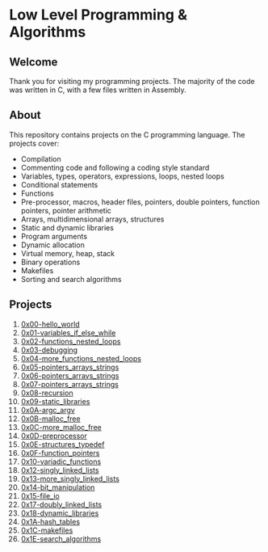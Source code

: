 # Low Level Programming & Algorithms

## Welcome
Thank you for visiting my programming projects. The majority of the code was written in C, with a few files written in Assembly.

## About
This repository contains projects on the C programming language. The projects cover:
- Compilation
- Commenting code and following a coding style standard
- Variables, types, operators, expressions, loops, nested loops
- Conditional statements
- Functions
- Pre-processor, macros, header files, pointers, double pointers, function pointers, pointer arithmetic
- Arrays, multidimensional arrays, structures
- Static and dynamic libraries
- Program arguments
- Dynamic allocation
- Virtual memory, heap, stack
- Binary operations
- Makefiles
- Sorting and search algorithms


## Projects
1. [0x00-hello_world](./0x00-hello_world)
2. [0x01-variables_if_else_while](./0x01-variables_if_else_while)
3. [0x02-functions_nested_loops](./0x02-functions_nested_loops)
4. [0x03-debugging](./0x03-debugging)
4. [0x04-more_functions_nested_loops](./0x03-more_functions_nested_loops)
5. [0x05-pointers_arrays_strings](./0x04-pointers_arrays_strings)
6. [0x06-pointers_arrays_strings](./0x05-pointers_arrays_strings)
7. [0x07-pointers_arrays_strings](./0x06-pointers_arrays_strings)
8. [0x08-recursion](./0x07-recursion)
9. [0x09-static_libraries](./0x08-static_libraries)
10. [0x0A-argc_argv](./0x09-argc_argv)
11. [0x0B-malloc_free](./0x0A-malloc_free)
12. [0x0C-more_malloc_free](./0x0B-more_malloc_free)
13. [0x0D-preprocessor](./0x0C-preprocessor)
14. [0x0E-structures_typedef](./0x0D-structures_typedef)
15. [0x0F-function_pointers](./0x0E-function_pointers)
16. [0x10-variadic_functions](./0x0F-variadic_functions)
17. [0x12-singly_linked_lists](./0x12-singly_linked_lists)
18. [0x13-more_singly_linked_lists](./0x13-more_singly_linked_lists)
19. [0x14-bit_manipulation](./0x14-bit_manipulation)
20. [0x15-file_io](./0x15-file_io)
21. [0x17-doubly_linked_lists](./0x17-doubly_linked_lists)
22. [0x18-dynamic_libraries](./0x18-dynamic_libraries)
23. [0x1A-hash_tables](./0x1A-hash_tables)
24. [0x1C-makefiles](./0x1C-makefiles)
25. [0x1E-search_algorithms](./0x1E-search_algorithms)